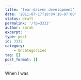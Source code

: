 ```yaml
---
title: 'fear-driven development'
date: '2011-07-17T18:04:16-07:00'
status: draft
permalink: '/?p=3332'
author: sarah
excerpt: ''
type: post
id: 3332
category:
    - Uncategorized
tag: []
post_format: []
---
```

When I was